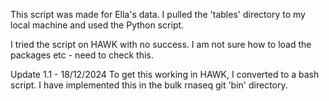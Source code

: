 This script was made for Ella's data. I pulled the 'tables' directory to my local machine and used the Python script. 

I tried the script on HAWK with no success. I am not sure how to load the packages etc - need to check this.

Update 1.1 - 18/12/2024
To get this working in HAWK, I converted to a bash script. I have implemented this in the bulk rnaseq git 'bin' directory. 

